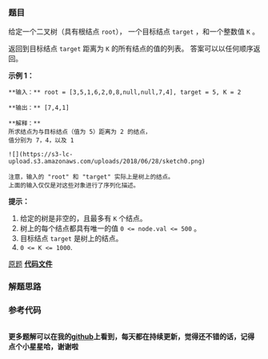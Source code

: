 ### 题目
给定一个二叉树（具有根结点 `root`）， 一个目标结点 `target` ，和一个整数值 `K` 。

返回到目标结点 `target` 距离为 `K` 的所有结点的值的列表。 答案可以以任何顺序返回。



**示例 1：**

    
    
    **输入：** root = [3,5,1,6,2,0,8,null,null,7,4], target = 5, K = 2
    
    **输出：** [7,4,1]
    
    **解释：**
    所求结点为与目标结点（值为 5）距离为 2 的结点，
    值分别为 7，4，以及 1
    
    ![](https://s3-lc-upload.s3.amazonaws.com/uploads/2018/06/28/sketch0.png)
    
    注意，输入的 "root" 和 "target" 实际上是树上的结点。
    上面的输入仅仅是对这些对象进行了序列化描述。
    



**提示：**

  1. 给定的树是非空的，且最多有 `K` 个结点。
  2. 树上的每个结点都具有唯一的值 `0 <= node.val <= 500` 。
  3. 目标结点 `target` 是树上的结点。
  4. `0 <= K <= 1000`.

[原题](https://leetcode-cn.com/problems/all-nodes-distance-k-in-binary-tree/)    **[代码文件]()**


### 解题思路




### 参考代码

```go


```




**更多题解可以在我的[github](https://github.com/LZH139/leetcode_Go)上看到，每天都在持续更新，觉得还不错的话，记得点个小星星哈，谢谢啦**
